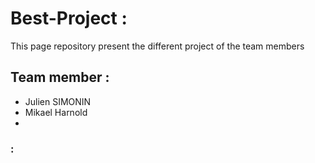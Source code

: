# Best-Project : 
This page repository present the different project of the team members
## Team member :
- Julien SIMONIN
- Mikael Harnold
- 
### : 
